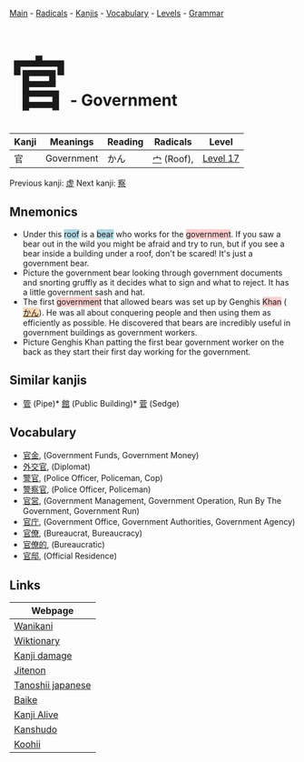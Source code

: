 <style> bigfont {font-size: 100px}</style>
[Main](../README.md) -
[Radicals](../radicals.md) -
[Kanjis](../kanjis.md) -
[Vocabulary](../vocabulary.md) -
[Levels](../levels.md) -
[Grammar](../grammar.md)
# <bigfont> 官</bigfont> - Government 

| Kanji | Meanings | Reading | Radicals | Level |
| --- | --- | --- | --- | --- |
| 官 | Government | かん | [宀](../radicals/宀.md) (Roof),  | [Level 17](../levels/wk_level17.md) |

Previous kanji: [虚](虚.md) Next kanji: [察](察.md) 

## Mnemonics
 * Under this <span style="background-color:#ADD8E6"> roof</span> is a <span style="background-color:#ADD8E6"> bear</span> who works for the <span style="background-color:#ffcccb"> government</span>. If you saw a bear out in the wild you might be afraid and try to run, but if you see a bear inside a building under a roof, don't be scared! It's just a government bear.
* Picture the government bear looking through government documents and snorting gruffly as it decides what to sign and what to reject. It has a little government sash and hat.
* The first <span style="background-color:#ffcccb"> government</span> that allowed bears was set up by Genghis <span style="background-color:#ffcccb"> Khan</span> (<span style="background-color:#fed8b1"> [かん](https://jisho.org/search/かん)</span>). He was all about conquering people and then using them as efficiently as possible. He discovered that bears are incredibly useful in government buildings as government workers.
* Picture Genghis Khan patting the first bear government worker on the back as they start their first day working for the government.


## Similar kanjis
 * [管](管.md) (Pipe)* [館](館.md) (Public Building)* [菅](菅.md) (Sedge)


## Vocabulary
 * [官金](../vocabulary/官.md), (Government Funds, Government Money)
* [外交官](../vocabulary/官.md), (Diplomat)
* [警官](../vocabulary/官.md), (Police Officer, Policeman, Cop)
* [警察官](../vocabulary/官.md), (Police Officer, Policeman)
* [官営](../vocabulary/官.md), (Government Management, Government Operation, Run By The Government, Government Run)
* [官庁](../vocabulary/官.md), (Government Office, Government Authorities, Government Agency)
* [官僚](../vocabulary/官.md), (Bureaucrat, Bureaucracy)
* [官僚的](../vocabulary/官.md), (Bureaucratic)
* [官邸](../vocabulary/官.md), (Official Residence)



## Links 

| Webpage |
| --- |
| [Wanikani          ](https://www.wanikani.com/kanji/官) |
| [Wiktionary        ](https://en.wiktionary.org/wiki/官) |
| [Kanji damage      ](http://www.kanjidamage.com/kanji/search?utf8=✓&q=官) |
| [Jitenon           ](https://jitenon.com/kanji/官) |
| [Tanoshii japanese ](https://www.tanoshiijapanese.com/dictionary/kanji.cfm?k=官) |
| [Baike             ](https://baike.baidu.com/item/官) |
| [Kanji Alive       ](https://app.kanjialive.com/官) |
| [Kanshudo          ](https://www.kanshudo.com/searchmn?q=官) |
| [Koohii            ](https://kanji.koohii.com/study/kanji/官) |
